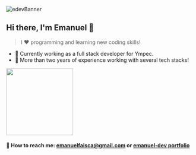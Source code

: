 ![edevBanner](https://user-images.githubusercontent.com/25751489/183266179-db3cb73a-ea16-4b85-90d6-7086de4eae66.png)

## Hi there, I'm Emanuel 👋
> I ❤ programming and learning new coding skills! 

- 🔭 Currently working as a full stack developer for Ympec.
- 🌱 More than two years of experience working with several tech stacks!

<img height="180em" src="https://github-readme-stats.vercel.app/api?username=EmanuelGF&show_icons=true&hide_border=true&&count_private=true&include_all_commits=true&theme=chartreuse-dark" />

#### 📩 How to reach me: emanuelfaisca@gmail.com or [emanuel-dev portfolio](https://emanuel-dev.com)
